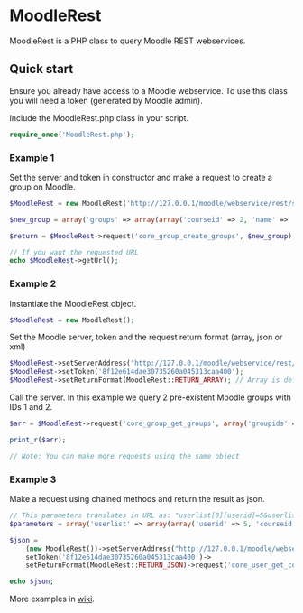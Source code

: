 # MoodleRest

MoodleRest is a PHP class to query Moodle REST webservices.

## Quick start

Ensure you already have access to a Moodle webservice. To use this class you will need a token (generated by Moodle admin).

Include the MoodleRest.php class in your script.

```php
require_once('MoodleRest.php');
```

### Example 1

Set the server and token in constructor and make a request to create a group on Moodle.

```php
$MoodleRest = new MoodleRest('http://127.0.0.1/moodle/webservice/rest/server.php', '8f12e614dae30735260a045313caa400');

$new_group = array('groups' => array(array('courseid' => 2, 'name' => 'Group name', 'description' => 'Group description')));

$return = $MoodleRest->request('core_group_create_groups', $new_group);

// If you want the requested URL
echo $MoodleRest->getUrl();
```


### Example 2

Instantiate the MoodleRest object.

```php
$MoodleRest = new MoodleRest();
```

Set the Moodle server, token and the request return format (array, json or xml)

```php
$MoodleRest->setServerAddress("http://127.0.0.1/moodle/webservice/rest/server.php");
$MoodleRest->setToken('8f12e614dae30735260a045313caa400');
$MoodleRest->setReturnFormat(MoodleRest::RETURN_ARRAY); // Array is default. You can use RETURN_JSON or RETURN_XML too.
```

Call the server. In this example we query 2 pre-existent Moodle groups with IDs 1 and 2.

```php
$arr = $MoodleRest->request('core_group_get_groups', array('groupids' => array(1,2)));

print_r($arr);

// Note: You can make more requests using the same object
```


### Example 3

Make a request using chained methods and return the result as json.

```php
// This parameters translates in URL as: "userlist[0][userid]=5&userlist[1][userid]=4&userlist[0][courseid]=2&userlist[1][courseid]=2"
$parameters = array('userlist' => array(array('userid' => 5, 'courseid' => 2), array('userid' => 4, 'courseid' => 2)));

$json =
    (new MoodleRest())->setServerAddress("http://127.0.0.1/moodle/webservice/rest/server.php")->
    setToken('8f12e614dae30735260a045313caa400')->
    setReturnFormat(MoodleRest::RETURN_JSON)->request('core_user_get_course_user_profiles', $parameters);

echo $json;
```

More examples in [wiki](https://github.com/llagerlof/MoodleRest/wiki/MoodleRest-examples).
